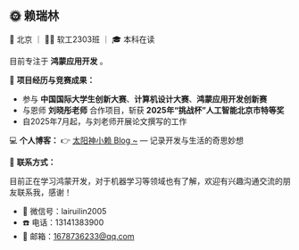 ## 🌞 赖瑞林

📍 北京 ｜ 🧑‍💻 软工2303班 ｜ 🎓 本科在读

目前专注于 **鸿蒙应用开发** 。

🧠 **项目经历与竞赛成果：**

- 参与 **中国国际大学生创新大赛**、**计算机设计大赛**、**鸿蒙应用开发创新赛**
- 与恩师 **刘晓彤老师** 合作项目，斩获 **2025年“挑战杯”人工智能北京市特等奖**
- 自2025年7月起，与刘老师开展论文撰写的工作

💻 **个人博客：**
 👉 [太阳神小赖 Blog ~](https://andy-lucky2005.github.io/) — 记录开发与生活的奇思妙想

📝  **联系方式：**

目前正在学习鸿蒙开发，对于机器学习等领域也有了解，欢迎有兴趣沟通交流的朋友联系我，感谢！

- 📱 微信号：lairuilin2005
- ☎️ 电话：13141383900
-  📧 邮箱：1678736233@qq.com

